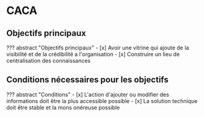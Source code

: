 # CACA

## Objectifs principaux

??? abstract "Objectifs principaux"
    - [x] Avoir une vitrine qui ajoute de la visibilité et de la crédibilité a l'organisation
    - [x] Construire un lieu de centralisation des connaissances

## Conditions nécessaires pour les objectifs

??? abstract "Conditions"
    - [x] L'action d'ajouter ou modifier des informations doit être la plus accessible possible
    - [x] La solution technique doit être stable et la mons onéreuse possible
